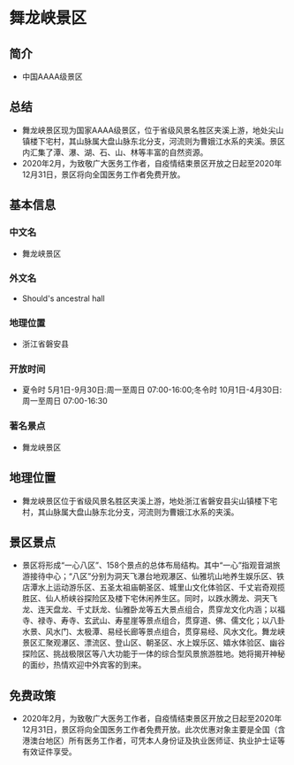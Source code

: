 # 舞龙峡景区
## 简介
- 中国AAAA级景区
## 总结
- 舞龙峡景区现为国家AAAA级景区，位于省级风景名胜区夹溪上游，地处尖山镇楼下宅村，其山脉属大盘山脉东北分支，河流则为曹娥江水系的夹溪。景区内汇集了潭、瀑、湖、石、山、林等丰富的自然资源。
- 2020年2月，为致敬广大医务工作者，自疫情结束景区开放之日起至2020年12月31日，景区将向全国医务工作者免费开放。
## 基本信息
### 中文名
- 舞龙峡景区
### 外文名
- Should's ancestral hall
### 地理位置
- 浙江省磐安县
### 开放时间
- 夏令时 5月1日-9月30日:周一至周日 07:00-16:00;冬令时 10月1日-4月30日:周一至周日 07:00-16:30
### 著名景点
- 舞龙峡景区
## 地理位置
- 舞龙峡景区位于省级风景名胜区夹溪上游，地处浙江省磐安县尖山镇楼下宅村，其山脉属大盘山脉东北分支，河流则为曹娥江水系的夹溪。
## 景区景点
- 景区将形成“一心八区”、158个景点的总体布局结构。其中“一心”指观音湖旅游接待中心；“八区”分别为洞天飞瀑台地观瀑区、仙雅坑山地养生娱乐区、铁店潭水上运动游乐区、五圣太祖庙朝圣区、城里山文化体验区、千丈岩奇观揽胜区、仙人桥峡谷探险区及楼下宅休闲养生区。同时，以跌水腾龙、洞天飞龙、连天盘龙、千丈跃龙、仙雅卧龙等五大景点组合，贯穿龙文化内涵；以福寺、禄寺、寿寺、玄武山、寿星崖等景点组合，贯穿道、佛、儒文化；以八卦水景、风水门、太极潭、易经长廊等景点组合，贯穿易经、风水文化。舞龙峡景区汇聚观瀑区、漂流区、登山区、朝圣区、水上娱乐区、嬉水体验区、幽谷探险区、挑战极限区等八大功能于一体的综合型风景旅游胜地。她将揭开神秘的面纱，热情欢迎中外宾客的到来。
## 免费政策
- 2020年2月，为致敬广大医务工作者，自疫情结束景区开放之日起至2020年12月31日，景区将向全国医务工作者免费开放。此次优惠对象主要是全国（含港澳台地区）所有医务工作者，可凭本人身份证及执业医师证、执业护士证等有效证件享受。